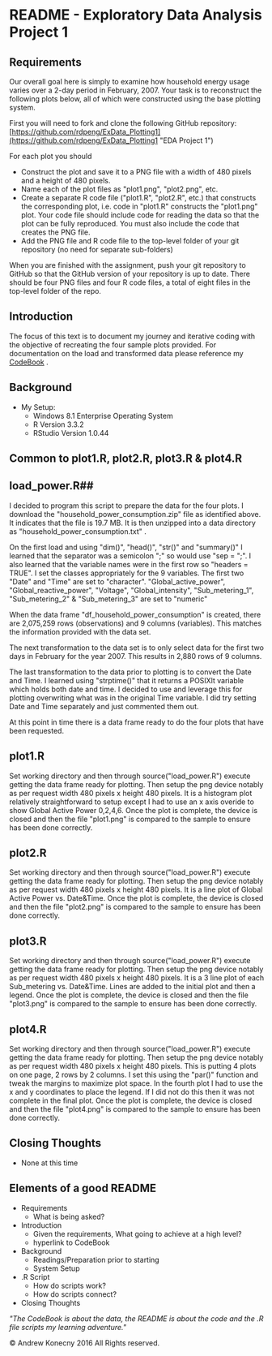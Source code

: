 # README - Exploratory Data Analysis Project 1 #
## Requirements ##
Our overall goal here is simply to examine how household energy usage varies over a 2-day period in February, 2007. Your task is to reconstruct the following plots below, all of which were constructed using the base plotting system.

First you will need to fork and clone the following GitHub repository: [https://github.com/rdpeng/ExData_Plotting1](https://github.com/rdpeng/ExData_Plotting1 "EDA Project 1")

For each plot you should

- Construct the plot and save it to a PNG file with a width of 480 pixels and a height of 480 pixels.
- Name each of the plot files as "plot1.png", "plot2.png", etc.
- Create a separate R code file ("plot1.R", "plot2.R", etc.) that constructs the corresponding plot, i.e. code in "plot1.R" constructs the "plot1.png" plot. Your code file should include code for reading the data so that the plot can be fully reproduced. You must also include the code that creates the PNG file.
- Add the PNG file and R code file to the top-level folder of your git repository (no need for separate sub-folders)

When you are finished with the assignment, push your git repository to GitHub so that the GitHub version of your repository is up to date. There should be four PNG files and four R code files, a total of eight files in the top-level folder of the repo.



## Introduction ##
The focus of this text is to document my journey and iterative coding with the objective of recreating the four sample plots provided. For documentation on the load and transformed data please reference my [CodeBook](https://github.com/KonecnyA/ExData_Plotting1/blob/master/CodeBook.md) .

## Background ##
- My Setup:
	- Windows 8.1 Enterprise Operating System
	- R Version 3.3.2
	- RStudio Version 1.0.44

## Common to plot1.R, plot2.R, plot3.R & plot4.R ##
## load_power.R##
I decided to program this script to prepare the data for the four plots. I download the "household\_power\_consumption.zip" file as identified above. It indicates that the file is 19.7 MB. It is then unzipped into a data directory as "household\_power\_consumption.txt" .

On the first load and using "dim()", "head()", "str()" and "summary()" I learned that the separator was a semicolon ";" so would use "sep = ";".  I also learned that the variable names were in the first row so "headers = TRUE".
I set the classes appropriately for the 9 variables.  The first two "Date" and "Time" are set to "character".  "Global\_active\_power", "Global\_reactive\_power", "Voltage", "Global\_intensity", "Sub\_metering\_1", "Sub\_metering_2" & "Sub\_metering\_3" are set to "numeric"

When the data frame "df\_household\_power\_consumption" is created, there are 2,075,259 rows (observations) and 9 columns (variables). This matches the information provided with the data set.

The next transformation to the data set is to only select data for the first two days in February for the year 2007. This results in 2,880 rows of 9 columns.

The last transformation to the data prior to plotting is to convert the Date and Time. I learned using "strptime()" that it returns a POSIXlt variable which holds both date and time. I decided to use and leverage this for plotting overwriting what was in the original Time variable. I did try setting Date and Time separately and just commented them out.

At this point in time there is a data frame ready to do the four plots that have been requested.

## plot1.R ##
Set working directory and then through source("load_power.R") execute getting the data frame ready for plotting. Then setup the png device notably as per request width 480 pixels x height 480 pixels. It is a histogram plot relatively straightforward to setup except I had to use an x axis overide to show Global Active Power 0,2,4,6. Once the plot is complete, the device is closed and then the file "plot1.png" is compared to the sample to ensure has been done correctly.

## plot2.R ##
Set working directory and then through source("load_power.R") execute getting the data frame ready for plotting. Then setup the png device notably as per request width 480 pixels x height 480 pixels. It is a line plot of Global Active Power vs. Date&Time. Once the plot is complete, the device is closed and then the file "plot2.png" is compared to the sample to ensure has been done correctly. 

## plot3.R ##
Set working directory and then through source("load_power.R") execute getting the data frame ready for plotting. Then setup the png device notably as per request width 480 pixels x height 480 pixels. It is a 3 line plot of each Sub\_metering vs. Date&Time. Lines are added to the initial plot and then a legend.  Once the plot is complete, the device is closed and then the file "plot3.png" is compared to the sample to ensure has been done correctly.

## plot4.R ##
Set working directory and then through source("load_power.R") execute getting the data frame ready for plotting. Then setup the png device notably as per request width 480 pixels x height 480 pixels. This is putting 4 plots on one page, 2 rows by 2 columns.  I set this using the "par()" function and tweak the margins to maximize plot space.  In the fourth plot I had to use the x and y coordinates to place the legend.  If I did not do this then it was not complete in the final plot.  Once the plot is complete, the device is closed and then the file "plot4.png" is compared to the sample to ensure has been done correctly.

## Closing Thoughts ##
- None at this time

## Elements of a good README ##
- Requirements
	- What  is being asked?
- Introduction
	- Given the requirements, What going to achieve at a high level?
	- hyperlink to CodeBook
- Background
	- Readings/Preparation prior to starting
	- System Setup
- .R Script
	- How do scripts work?
	- How do scripts connect?
- Closing Thoughts

*"The CodeBook is about the data, the README is about the code and the .R file scripts my learning adventure."*

© Andrew Konecny 2016 All Rights reserved.